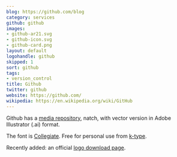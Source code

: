 ```yaml
---
blog: https://github.com/blog
category: services
github: github
images:
- github-ar21.svg
- github-icon.svg
- github-card.png
layout: default
logohandle: github
skipped: 1
sort: github
tags:
- version_control
title: Github
twitter: github
website: https://github.com/
wikipedia: https://en.wikipedia.org/wiki/GitHub
---
```


Github has a [media repository](https://github.com/github/media), natch, with vector version in Adobe Illustrator \(.ai\) format.

The font is [Collegiate](http://www.myfonts.com/fonts/k-type/collegiate/?ref=vectorlogozone).  Free for personal use from [k-type](http://www.k-type.com/fonts/collegiate/).

Recently added: an official [logo download page](https://github.com/logos).
